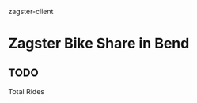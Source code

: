zagster-client

<!DOCTYPE html>
<html>
<head>
    <link rel="stylesheet" href="main.css">
    <title>Zagster Bikes in Bend</title>
    <script
    src="https://code.jquery.com/jquery-3.3.1.min.js"
    integrity="sha256-FgpCb/KJQlLNfOu91ta32o/NMZxltwRo8QtmkMRdAu8="
    crossorigin="anonymous"></script>
    <script src="main.js"></script>
</head>
<body>
<h1>Zagster Bike Share in Bend</h1>
<h2 id="rideCount">TODO</h2>
<p>Total Rides</p>
</body>
</html>